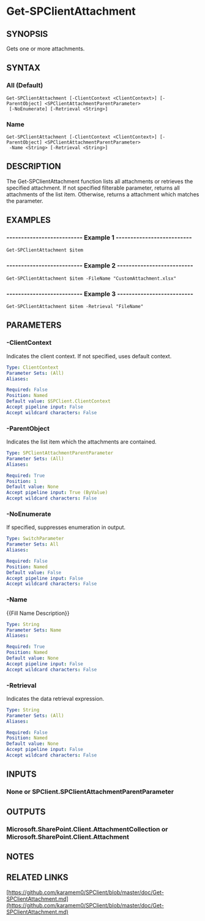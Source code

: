 # Get-SPClientAttachment

## SYNOPSIS
Gets one or more attachments.

## SYNTAX

### All (Default)
```
Get-SPClientAttachment [-ClientContext <ClientContext>] [-ParentObject] <SPClientAttachmentParentParameter>
 [-NoEnumerate] [-Retrieval <String>]
```

### Name
```
Get-SPClientAttachment [-ClientContext <ClientContext>] [-ParentObject] <SPClientAttachmentParentParameter>
 -Name <String> [-Retrieval <String>]
```

## DESCRIPTION
The Get-SPClientAttachment function lists all attachments or retrieves the specified attachment.
If not specified filterable parameter, returns all attachments of the list item.
Otherwise, returns a attachment which matches the parameter.

## EXAMPLES

### -------------------------- Example 1 --------------------------
```
Get-SPClientAttachment $item
```

### -------------------------- Example 2 --------------------------
```
Get-SPClientAttachment $item -FileName "CustomAttachment.xlsx"
```

### -------------------------- Example 3 --------------------------
```
Get-SPClientAttachment $item -Retrieval "FileName"
```

## PARAMETERS

### -ClientContext
Indicates the client context.
If not specified, uses default context.

```yaml
Type: ClientContext
Parameter Sets: (All)
Aliases: 

Required: False
Position: Named
Default value: $SPClient.ClientContext
Accept pipeline input: False
Accept wildcard characters: False
```

### -ParentObject
Indicates the list item which the attachments are contained.

```yaml
Type: SPClientAttachmentParentParameter
Parameter Sets: (All)
Aliases: 

Required: True
Position: 1
Default value: None
Accept pipeline input: True (ByValue)
Accept wildcard characters: False
```

### -NoEnumerate
If specified, suppresses enumeration in output.

```yaml
Type: SwitchParameter
Parameter Sets: All
Aliases: 

Required: False
Position: Named
Default value: False
Accept pipeline input: False
Accept wildcard characters: False
```

### -Name
{{Fill Name Description}}

```yaml
Type: String
Parameter Sets: Name
Aliases: 

Required: True
Position: Named
Default value: None
Accept pipeline input: False
Accept wildcard characters: False
```

### -Retrieval
Indicates the data retrieval expression.

```yaml
Type: String
Parameter Sets: (All)
Aliases: 

Required: False
Position: Named
Default value: None
Accept pipeline input: False
Accept wildcard characters: False
```

## INPUTS

### None or SPClient.SPClientAttachmentParentParameter

## OUTPUTS

### Microsoft.SharePoint.Client.AttachmentCollection or Microsoft.SharePoint.Client.Attachment

## NOTES

## RELATED LINKS

[https://github.com/karamem0/SPClient/blob/master/doc/Get-SPClientAttachment.md](https://github.com/karamem0/SPClient/blob/master/doc/Get-SPClientAttachment.md)

